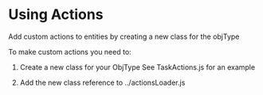 # Using Actions

Add custom actions to entities by creating a new class for the objType

To make custom actions you need to:

1. Create a new class for your ObjType
See TaskActions.js for an example

2. Add the new class reference to ../actionsLoader.js